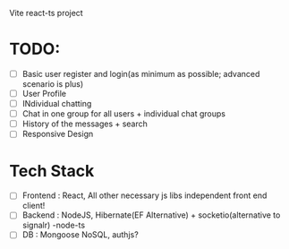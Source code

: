 Vite react-ts project

# TODO:

- [ ] Basic user register and login(as minimum as possible; advanced scenario is plus)
- [ ] User Profile
- [ ] INdividual chatting
- [ ] Chat in one group for all users + individual chat groups
- [ ] History of the messages + search
- [ ] Responsive Design

# Tech Stack

- [ ] Frontend : React, All other necessary js libs independent front end client!
- [ ] Backend : NodeJS, Hibernate(EF Alternative) + socketio(alternative to signalr) -node-ts
- [ ] DB : Mongoose NoSQL, authjs?
